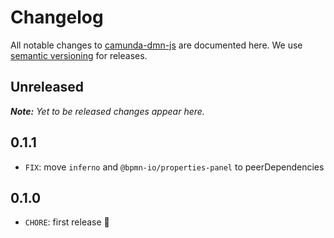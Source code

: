 # Changelog

All notable changes to [camunda-dmn-js](https://github.com/camunda/camunda-dmn-js) are documented here. We use [semantic versioning](http://semver.org/) for releases.

## Unreleased

___Note:__ Yet to be released changes appear here._

## 0.1.1

* `FIX`: move `inferno` and `@bpmn-io/properties-panel` to peerDependencies

## 0.1.0

* `CHORE`: first release 🎉

